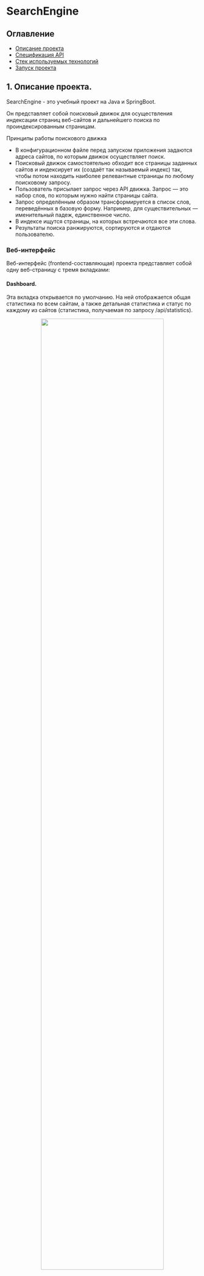 # SearchEngine

## Оглавление

- [Описание проекта](#1.1)
- [Спецификация API](#2.1)
- [Стек используемых технологий](#3.1)
- [Запуск проекта](#4.1)

## 1. Описание проекта.<a id='1.1'></a>
SearchEngine - это учебный проект на Java и SpringBoot.

Он представляет собой поисковый движок для осуществления индексации страниц веб-сайтов и дальнейшего поиска по проиндексированным страницам.

Принципы работы поискового движка

- В конфигурационном файле перед запуском приложения задаются адреса сайтов, по которым движок осуществляет поиск.
- Поисковый движок самостоятельно обходит все страницы заданных сайтов и индексирует их (создаёт так называемый индекс) так, чтобы потом находить наиболее релевантные страницы по любому поисковому запросу.
- Пользователь присылает запрос через API движка. Запрос — это набор слов, по которым нужно найти страницы сайта.
- Запрос определённым образом трансформируется в список слов, переведённых в базовую форму. Например, для существительных — именительный падеж, единственное число.
- В индексе ищутся страницы, на которых встречаются все эти слова.
- Результаты поиска ранжируются, сортируются и отдаются пользователю.

### Веб-интерфейс
Веб-интерфейс (frontend-составляющая) проекта представляет собой одну веб-страницу с тремя вкладками:

#### Dashboard. 
Эта вкладка открывается по умолчанию. На ней отображается общая статистика по всем сайтам, а также детальная статистика и статус по каждому из сайтов (статистика, получаемая по запросу /api/statistics).

<p align="center"><img  src="/readme_assets/dashboard.png" width="80%"></p>


#### Management. 
На этой вкладке находятся инструменты управления поисковым движком — запуск и остановка полной индексации (переиндексации), а также возможность добавить (обновить) отдельную страницу по ссылке:

<p align="center"><img  src="/readme_assets/management.png" width="80%"></p>


#### Search. 
Эта страница предназначена для тестирования поискового движка. На ней находится поле поиска, выпадающий список с выбором сайта для поиска, а при нажатии на кнопку «Найти» выводятся результаты поиска (по API-запросу /api/search):

<p align="center"><img  src="/readme_assets/search.png" width="100%"></p>


Вся информация на вкладки подгружается путём запросов к API приложения. При нажатии кнопок также отправляются запросы.


## 2. Спецификация API.<a id='2.1'></a>

### Запуск полной индексации — GET /api/startIndexing

Метод запускает полную индексацию всех сайтов или полную переиндексацию, если они уже проиндексированы.
Если в настоящий момент индексация или переиндексация уже запущена, метод возвращает соответствующее сообщение об ошибке.

Метод без параметров

Формат ответа в случае успеха:

```json
{
"result": true
}
```

Формат ответа в случае ошибки:

```json
{
"result": false,
"error": "Индексация уже запущена"
}
```


### Остановка текущей индексации — GET /api/stopIndexing

Метод останавливает текущий процесс индексации (переиндексации). Если в настоящий момент индексация или переиндексация не происходит, метод возвращает соответствующее сообщение об ошибке.

Метод без параметров.

Формат ответа в случае успеха:

```json
{
"result": true
}
```

Формат ответа в случае ошибки:

```json
{
"result": false,
"error": "Индексация не запущена"
}
```


### Добавление или обновление отдельной страницы — POST /api/indexPage

Метод добавляет в индекс или обновляет отдельную страницу, адрес которой передан в параметре.
Если адрес страницы передан неверно, метод должен вернуть соответствующую ошибку.

Параметры:

`url` — адрес страницы, которую нужно переиндексировать.

Формат ответа в случае успеха:

```json
{
"result": true
}
```

Формат ответа в случае ошибки:

```json
{
"result": false,
"error": "Данная страница находится за пределами сайтов, указанных в конфигурационном файле"
}
```


### Статистика — GET /api/statistics

Метод возвращает статистику и другую служебную информацию о состоянии поисковых индексов и самого движка.

Метод без параметров.

Формат ответа:

```json
{
  "result": true,
  "statistics": {
    "total": {
      "sites": 10,
      "pages": 436423,
      "lemmas": 5127891,
      "indexing": true
    },
    "detailed": [
      {
        "url": "http://www.site.com",
        "name": "Имя сайта",
        "status": "INDEXED",
        "statusTime": 1600160357,
        "error": "Ошибка индексации: главная страница сайта недоступна",
        "pages": 5764,
        "lemmas": 321115
      },
      ...
    ]
  }
}
```

### Получение данных по поисковому запросу — GET /api/search

Метод осуществляет поиск страниц по переданному поисковому запросу (параметр query).

Чтобы выводить результаты порционно, также можно задать параметры offset (сдвиг от начала списка результатов) и limit (количество результатов, которое необходимо вывести).

В ответе выводится общее количество результатов (count), не зависящее от значений параметров offset и limit, и массив data с результатами поиска. Каждый результат — это объект, содержащий свойства результата поиска (см. ниже структуру и описание каждого свойства).

Если поисковый запрос не задан или ещё нет готового индекса (сайт, по которому ищем, или все сайты сразу не проиндексированы), метод возвращает соответствующую ошибку.

Параметры:

`query` — поисковый запрос;

`site` — сайт, по которому осуществлять поиск (если не задан, поиск происходит по всем проиндексированным сайтам); задаётся в формате адреса, например: http://www.site.com (без слэша в конце);

`offset` — сдвиг от 0 для постраничного вывода (параметр необязательный; если не установлен, то значение по умолчанию равно нулю);

`limit` — количество результатов, которое необходимо вывести (параметр необязательный; если не установлен, то значение по умолчанию равно 20).

Формат ответа в случае успеха:

```json
{
  "result": true,
  "count": 574,
  "data": [
    {
      "site": "http://www.site.com",
      "siteName": "Имя сайта",
      "uri": "/path/to/page/6784",
      "title": "Заголовок страницы, которую выводим",
      "snippet": "Фрагмент текста, в котором найдены совпадения, <b>выделенные жирным</b>, в формате HTML",
      "relevance": 0.93362
    },
    ...
  ]
}
```
Формат ответа в случае ошибки:

```json
{
"result": false,
"error": "Задан пустой поисковый запрос"
}
```



## 3. Стек используемых технологий.<a id='3.1'></a>
`Java 17` `Spring Boot` `REST API` `Spring Data' 'JDBC-JPA-Hibernate` `MySQL` `Multithreading` `Apache Lucene Morphology` `JSOUP` `Lombok` `Maven` `Thymeleaf`



## 4. Запуск проекта.<a id='4.1'></a>

Для запуска необходимы: 

`JDK 17`
`docker-compose`

Перед запуском в конфигурационном файле `src/main/resources/application.yaml` необходимо указать адреса сайтов, по которым будет проводиться индексация:

```yaml
# здесь прописываем url и названия сайтов, по которым будет проводиться индексация
indexing-settings:
  sites:
    - url: https://www.playback.ru/
      name: Интернет магазин PlayBack.ru
    - url: https://volochek.life/
      name: Портал www.volochek.life
    - url: ...
      ... 
    - ...
```


Из корня проекта выполняем команды в терминале:

для запуска окружения (БД):

```
docker-compose up -d
```

для запуска проекта:

```
mvn clean install
java -jar target/SearchEngine-1.0-SNAPSHOT.jar
```

Веб-интерфейс:  
http://localhost:8080/